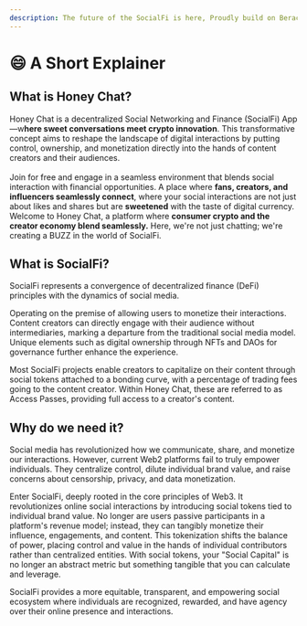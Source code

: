 ```yaml
---
description: The future of the SocialFi is here, Proudly build on Berachain 🐻⛓
---
```


# 😄 A Short Explainer

## What is Honey Chat?

Honey Chat is a decentralized Social Networking and Finance (SocialFi) App—w**here sweet conversations meet crypto innovation**. This transformative concept aims to reshape the landscape of digital interactions by putting control, ownership, and monetization directly into the hands of content creators and their audiences.\
\
Join for free and engage in a seamless environment that blends social interaction with financial opportunities. A place where **fans, creators, and influencers seamlessly connect**, where your social interactions are not just about likes and shares but are **sweetened** with the taste of digital currency. Welcome to Honey Chat, a platform where **consumer crypto and the creator economy blend seamlessly.** Here, we're not just chatting; we're creating a BUZZ in the world of SocialFi.&#x20;

## What is SocialFi?&#x20;

SocialFi represents a convergence of decentralized finance (DeFi) principles with the dynamics of social media.&#x20;

Operating on the premise of allowing users to monetize their interactions. Content creators can directly engage with their audience without intermediaries, marking a departure from the traditional social media model. Unique elements such as digital ownership through NFTs and DAOs for governance further enhance the experience.

Most SocialFi projects enable creators to capitalize on their content through social tokens attached to a bonding curve, with a percentage of trading fees going to the content creator. Within Honey Chat, these are referred to as Access Passes, providing full access to a creator's content.

## Why do we need it?&#x20;

Social media has revolutionized how we communicate, share, and monetize our interactions. However, current Web2 platforms fail to truly empower individuals. They centralize control, dilute individual brand value, and raise concerns about censorship, privacy, and data monetization.

Enter SocialFi, deeply rooted in the core principles of Web3. It revolutionizes online social interactions by introducing social tokens tied to individual brand value. No longer are users passive participants in a platform's revenue model; instead, they can tangibly monetize their influence, engagements, and content. This tokenization shifts the balance of power, placing control and value in the hands of individual contributors rather than centralized entities. With social tokens, your "Social Capital" is no longer an abstract metric but something tangible that you can calculate and leverage.

SocialFi provides a more equitable, transparent, and empowering social ecosystem where individuals are recognized, rewarded, and have agency over their online presence and interactions.

## &#x20;
